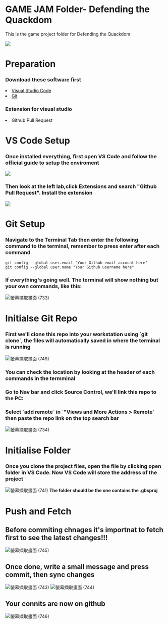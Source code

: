 <h1>GAME JAM Folder- Defending the Quackdom </h1>
<p>This is the game project folder for Defending the Quackdom </p>
<img src="https://github.com/Boogiemanc/Game_Jam_Main/assets/71361226/f0ea7bc7-1d57-4cb4-b2b0-5ce98d6edf31" >

<h1>Preparation</h1>
<h3>Download these software first</h3>
<li>
   <a href="https://code.visualstudio.com/Download">Visual Studio Code</a></li>
<li> 
   <a href="https://git-scm.com/download/win">Git</a></li>
<h3>Extension for visual studio</h3>
<li>Github Pull Request</li>

<h1>VS Code Setup</h1>
<h3>Once installed everything, first open VS Code and follow the official guide to setup the enviroment</h3>

<img src="https://github.com/Boogiemanc/Game_Jam_Main/assets/71361226/59e178f2-2098-4479-b842-09bd84a394ec" >

<h3>Then look at the left lab,click Extensions and search "Github Pull Request". Install the extension </h3>

<img src="https://github.com/Boogiemanc/Game_Jam_Main/assets/71361226/004d91f3-b834-4cc3-b0bb-1f86d58e1d3d">
<h1>Git Setup</h1>
<h3>Navigate to the Terminal Tab then enter the following command to the terminal, remember to press enter after each command</h3>

```
git config --global user.email "Your Github email account here"
git config --global user.name "Your Github username here"

```
<h3>If everything's going well. The terminal will show nothing but your own commands, like this:</h3>

![螢幕擷取畫面 (733)](https://github.com/Boogiemanc/Game_Jam_Main/assets/71361226/880efb93-0bcf-4189-9bc9-e6a26312d1ce)


<h1>Initialse Git Repo</h1>
<h3> First we'll clone this repo into your workstation using `git clone`, the files will automatically saved in where the terminal is running</h3>

![螢幕擷取畫面 (749)](https://github.com/Boogiemanc/Game_Jam_Main/assets/71361226/e8f59a12-658c-41ed-b91d-a66f3cd9a597)

<h3>You can check the location by looking at the header of each commands in the termminal</h3>

<h3>Go to Nav bar and click Source Control, we'll link this repo to the PC: </h3>
<h3>Select `add remote` in `"Views and More Actions > Remote` then paste the repo link on the top search bar</h3>


![螢幕擷取畫面 (734)](https://github.com/Boogiemanc/Game_Jam_Main/assets/71361226/5ca44726-b181-4714-9e07-de7752592bc4)
<h1>Initialise Folder</h1>
<h3>Once you clone the project files, open the file by clicking open folder in VS Code. Now VS Code will store the address of the project</h3>

![螢幕擷取畫面 (741)](https://github.com/Boogiemanc/Game_Jam_Main/assets/71361226/7b281fd6-6240-423c-87ad-dabeca4c798a)
**The folder should be the one contains the .gbsproj**

<h1>Push and Fetch</h1>
<h2>Before commiting chnages it's importnat to fetch first to see the latest changes!!!</h2>

![螢幕擷取畫面 (745)](https://github.com/Boogiemanc/Game_Jam_Main/assets/71361226/1999793b-dbfc-4ae4-b06b-5fd774dd551f)
<h2>Once done, write a small message and press commit, then sync changes</h2>

![螢幕擷取畫面 (743)](https://github.com/Boogiemanc/Game_Jam_Main/assets/71361226/33599c25-434f-4c6c-916c-4599af6e1f4d)
![螢幕擷取畫面 (744)](https://github.com/Boogiemanc/Game_Jam_Main/assets/71361226/60f2e156-06a4-42b7-8b0f-d7f58d8939b3)



<h2>Your connits are now on github</h2>

![螢幕擷取畫面 (746)](https://github.com/Boogiemanc/Game_Jam_Main/assets/71361226/0c38bb79-46a0-4699-9cf3-a60ea8aa97ce)
